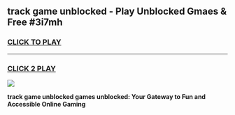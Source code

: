 
## track game unblocked - Play Unblocked Gmaes & Free #3i7mh
<h3>
<a href="https://news.freeplayer.one?title=track_game_unblocked&ref=24F">CLICK TO PLAY</a></h3>
<hr>

<h3>
<a href="https://news.freeplayer.one?title=track_game_unblocked&ref=24F">CLICK 2 PLAY</a>
  
</h3>

<a href="https://news.freeplayer.one?title=track_game_unblocked&ref=24F/"><img src="https://clearcache.store/games.png"></a>


**track game unblocked games unblocked: Your Gateway to Fun and Accessible Online Gaming**
